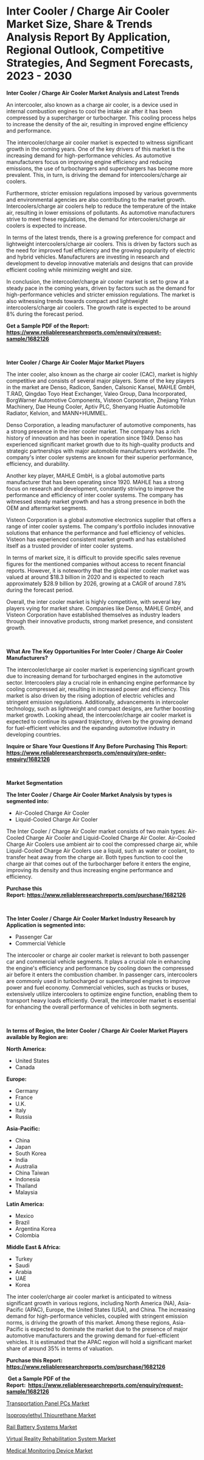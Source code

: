 <p><h1>Inter Cooler / Charge Air Cooler Market Size, Share & Trends Analysis Report By Application, Regional Outlook, Competitive Strategies, And Segment Forecasts, 2023 - 2030</h1></p><p><strong>Inter Cooler / Charge Air Cooler Market Analysis and Latest Trends</strong></p>
<p><p>An intercooler, also known as a charge air cooler, is a device used in internal combustion engines to cool the intake air after it has been compressed by a supercharger or turbocharger. This cooling process helps to increase the density of the air, resulting in improved engine efficiency and performance.</p><p>The intercooler/charge air cooler market is expected to witness significant growth in the coming years. One of the key drivers of this market is the increasing demand for high-performance vehicles. As automotive manufacturers focus on improving engine efficiency and reducing emissions, the use of turbochargers and superchargers has become more prevalent. This, in turn, is driving the demand for intercoolers/charge air coolers.</p><p>Furthermore, stricter emission regulations imposed by various governments and environmental agencies are also contributing to the market growth. Intercoolers/charge air coolers help to reduce the temperature of the intake air, resulting in lower emissions of pollutants. As automotive manufacturers strive to meet these regulations, the demand for intercoolers/charge air coolers is expected to increase.</p><p>In terms of the latest trends, there is a growing preference for compact and lightweight intercoolers/charge air coolers. This is driven by factors such as the need for improved fuel efficiency and the growing popularity of electric and hybrid vehicles. Manufacturers are investing in research and development to develop innovative materials and designs that can provide efficient cooling while minimizing weight and size.</p><p>In conclusion, the intercooler/charge air cooler market is set to grow at a steady pace in the coming years, driven by factors such as the demand for high-performance vehicles and stricter emission regulations. The market is also witnessing trends towards compact and lightweight intercoolers/charge air coolers. The growth rate is expected to be around 8% during the forecast period.</p></p>
<p><strong>Get a Sample PDF of the Report:&nbsp; <a href="https://www.reliableresearchreports.com/enquiry/request-sample/1682126">https://www.reliableresearchreports.com/enquiry/request-sample/1682126</a></strong></p>
<p>&nbsp;</p>
<p><strong>Inter Cooler / Charge Air Cooler Major Market Players</strong></p>
<p><p>The inter cooler, also known as the charge air cooler (CAC), market is highly competitive and consists of several major players. Some of the key players in the market are Denso, Radicon, Sanden, Calsonic Kansei, MAHLE GmbH, T.RAD, Qingdao Toyo Heat Exchanger, Valeo Group, Dana Incorporated, BorgWarner Automotive Components, Visteon Corporation, Zhejiang Yinlun Machinery, Dae Heung Cooler, Aptiv PLC, Shenyang Huatie Automobile Radiator, Kelvion, and MANN+HUMMEL.</p><p>Denso Corporation, a leading manufacturer of automotive components, has a strong presence in the inter cooler market. The company has a rich history of innovation and has been in operation since 1949. Denso has experienced significant market growth due to its high-quality products and strategic partnerships with major automobile manufacturers worldwide. The company's inter cooler systems are known for their superior performance, efficiency, and durability.</p><p>Another key player, MAHLE GmbH, is a global automotive parts manufacturer that has been operating since 1920. MAHLE has a strong focus on research and development, constantly striving to improve the performance and efficiency of inter cooler systems. The company has witnessed steady market growth and has a strong presence in both the OEM and aftermarket segments.</p><p>Visteon Corporation is a global automotive electronics supplier that offers a range of inter cooler systems. The company's portfolio includes innovative solutions that enhance the performance and fuel efficiency of vehicles. Visteon has experienced consistent market growth and has established itself as a trusted provider of inter cooler systems.</p><p>In terms of market size, it is difficult to provide specific sales revenue figures for the mentioned companies without access to recent financial reports. However, it is noteworthy that the global inter cooler market was valued at around $18.3 billion in 2020 and is expected to reach approximately $28.9 billion by 2026, growing at a CAGR of around 7.8% during the forecast period.</p><p>Overall, the inter cooler market is highly competitive, with several key players vying for market share. Companies like Denso, MAHLE GmbH, and Visteon Corporation have established themselves as industry leaders through their innovative products, strong market presence, and consistent growth.</p></p>
<p>&nbsp;</p>
<p><strong>What Are The Key Opportunities For Inter Cooler / Charge Air Cooler Manufacturers?</strong></p>
<p><p>The intercooler/charge air cooler market is experiencing significant growth due to increasing demand for turbocharged engines in the automotive sector. Intercoolers play a crucial role in enhancing engine performance by cooling compressed air, resulting in increased power and efficiency. This market is also driven by the rising adoption of electric vehicles and stringent emission regulations. Additionally, advancements in intercooler technology, such as lightweight and compact designs, are further boosting market growth. Looking ahead, the intercooler/charge air cooler market is expected to continue its upward trajectory, driven by the growing demand for fuel-efficient vehicles and the expanding automotive industry in developing countries.</p></p>
<p><strong>Inquire or Share Your Questions If Any Before Purchasing This Report: <a href="https://www.reliableresearchreports.com/enquiry/pre-order-enquiry/1682126">https://www.reliableresearchreports.com/enquiry/pre-order-enquiry/1682126</a></strong></p>
<p>&nbsp;</p>
<p><strong>Market Segmentation</strong></p>
<p><strong>The Inter Cooler / Charge Air Cooler Market Analysis by types is segmented into:</strong></p>
<p><ul><li>Air-Cooled Charge Air Cooler</li><li>Liquid-Cooled Charge Air Cooler</li></ul></p>
<p><p>The Inter Cooler / Charge Air Cooler market consists of two main types: Air-Cooled Charge Air Cooler and Liquid-Cooled Charge Air Cooler. Air-Cooled Charge Air Coolers use ambient air to cool the compressed charge air, while Liquid-Cooled Charge Air Coolers use a liquid, such as water or coolant, to transfer heat away from the charge air. Both types function to cool the charge air that comes out of the turbocharger before it enters the engine, improving its density and thus increasing engine performance and efficiency.</p></p>
<p><strong>Purchase this Report:&nbsp;<a href="https://www.reliableresearchreports.com/purchase/1682126">https://www.reliableresearchreports.com/purchase/1682126</a></strong></p>
<p>&nbsp;</p>
<p><strong>The Inter Cooler / Charge Air Cooler Market Industry Research by Application is segmented into:</strong></p>
<p><ul><li>Passenger Car</li><li>Commercial Vehicle</li></ul></p>
<p><p>The intercooler or charge air cooler market is relevant to both passenger car and commercial vehicle segments. It plays a crucial role in enhancing the engine's efficiency and performance by cooling down the compressed air before it enters the combustion chamber. In passenger cars, intercoolers are commonly used in turbocharged or supercharged engines to improve power and fuel economy. Commercial vehicles, such as trucks or buses, extensively utilize intercoolers to optimize engine function, enabling them to transport heavy loads efficiently. Overall, the intercooler market is essential for enhancing the overall performance of vehicles in both segments.</p></p>
<p>&nbsp;</p>
<p><strong>In terms of Region, the Inter Cooler / Charge Air Cooler Market Players available by Region are:</strong></p>
<p>
    <p> <strong> North America: </strong>
        <ul>
            <li>United States</li>
            <li>Canada</li>
        </ul>
        </p> 
    <p> <strong> Europe: </strong>
        <ul>
            <li>Germany</li>
            <li>France</li>
            <li>U.K.</li>
            <li>Italy</li>
            <li>Russia</li>
        </ul>
        </p> 
    <p> <strong> Asia-Pacific: </strong>
        <ul>
            <li>China</li>
            <li>Japan</li>
            <li>South Korea</li>
            <li>India</li>
            <li>Australia</li>
            <li>China Taiwan</li>
            <li>Indonesia</li>
            <li>Thailand</li>
            <li>Malaysia</li>
        </ul>
        </p> 
    <p> <strong> Latin America: </strong>
        <ul>
            <li>Mexico</li>
            <li>Brazil</li>
            <li>Argentina Korea</li>
            <li>Colombia</li>
        </ul>
        </p> 
    <p> <strong> Middle East & Africa: </strong>
        <ul>
            <li>Turkey</li>
            <li>Saudi</li>
            <li>Arabia</li>
            <li>UAE</li>
            <li>Korea</li>
        </ul>
    </p>
    </p>
<p><p>The inter cooler/charge air cooler market is anticipated to witness significant growth in various regions, including North America (NA), Asia-Pacific (APAC), Europe, the United States (USA), and China. The increasing demand for high-performance vehicles, coupled with stringent emission norms, is driving the growth of this market. Among these regions, Asia-Pacific is expected to dominate the market due to the presence of major automotive manufacturers and the growing demand for fuel-efficient vehicles. It is estimated that the APAC region will hold a significant market share of around 35% in terms of valuation.</p></p>
<p><strong>Purchase this Report: <a href="https://www.reliableresearchreports.com/purchase/1682126">https://www.reliableresearchreports.com/purchase/1682126</a></strong></p>
<p>&nbsp;<strong>Get a Sample PDF of the Report:&nbsp;&nbsp;<a href="https://www.reliableresearchreports.com/enquiry/request-sample/1682126">https://www.reliableresearchreports.com/enquiry/request-sample/1682126</a></strong></p>
<p><strong></strong></p>
<p><p><a href="https://www.linkedin.com/pulse/decoding-transportation-panel-pcs-market-deep-dive-latest/">Transportation Panel PCs Market</a></p><p><a href="https://www.linkedin.com/pulse/isopropylethyl-thiourethane-market-share-amp-new-trends-analysis/">Isopropylethyl Thiourethane Market</a></p><p><a href="https://www.linkedin.com/pulse/rail-battery-systems-market-size-2023-2030-global-industrial/">Rail Battery Systems Market</a></p><p><a href="https://medium.com/@jewelmohr/virtual-reality-rehabilitation-system-market-the-key-to-successful-business-strategy-forecast-till-3779508fe5c0">Virtual Reality Rehabilitation System Market</a></p><p><a href="https://medium.com/@yuvrajsinghrp23/medical-monitoring-device-market-size-cagr-trends-2024-2030-a8a977e2c93b">Medical Monitoring Device Market</a></p></p>